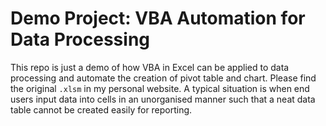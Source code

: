 # Demo Project: VBA Automation for Data Processing
This repo is just a demo of how VBA in Excel can be applied to data processing and automate the creation of pivot table and chart. 
Please find the original `.xlsm` in my personal website. 
A typical situation is when end users input data into cells in an unorganised manner such that a neat data table cannot be created easily for reporting.
